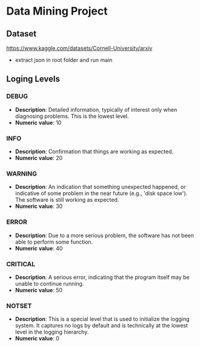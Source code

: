 # Data Mining Project

## Dataset
https://www.kaggle.com/datasets/Cornell-University/arxiv
- extract json in root folder and run main

## Loging Levels

### DEBUG
- **Description**: Detailed information, typically of interest only when diagnosing problems. This is the lowest level.
- **Numeric value**: 10

### INFO
- **Description**: Confirmation that things are working as expected.
- **Numeric value**: 20

### WARNING
- **Description**: An indication that something unexpected happened, or indicative of some problem in the near future (e.g., 'disk space low'). The software is still working as expected.
- **Numeric value**: 30

### ERROR
- **Description**: Due to a more serious problem, the software has not been able to perform some function.
- **Numeric value**: 40

### CRITICAL
- **Description**: A serious error, indicating that the program itself may be unable to continue running.
- **Numeric value**: 50

### NOTSET
- **Description**: This is a special level that is used to initialize the logging system. It captures no logs by default and is technically at the lowest level in the logging hierarchy.
- **Numeric value**: 0

